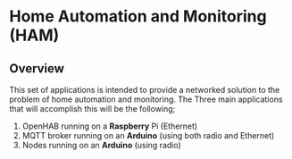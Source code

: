# Home Automation and Monitoring (HAM)
## Overview
This set of applications is intended to provide a networked solution to the problem of home automation and monitoring. The Three main applications that will accomplish this will be the following;
1) OpenHAB running on a <b>Raspberry</b> Pi (Ethernet)
2) MQTT broker running on an <b>Arduino</b> (using both radio and Ethernet)
3) Nodes running on an <b>Arduino</b> (using radio)
